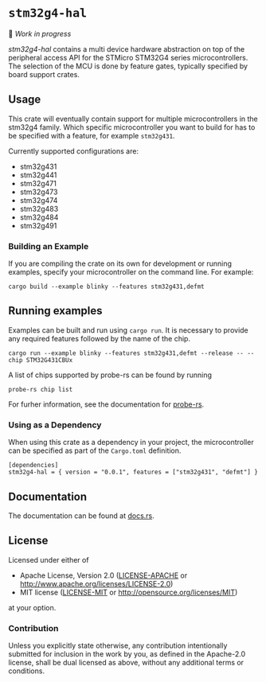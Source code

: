 # `stm32g4-hal`

🚧 *Work in progress*

_stm32g4-hal_ contains a multi device hardware abstraction on top of the
peripheral access API for the STMicro STM32G4 series microcontrollers. The
selection of the MCU is done by feature gates, typically specified by board
support crates.

## Usage

This crate will eventually contain support for multiple microcontrollers in the
stm32g4 family. Which specific microcontroller you want to build for has to be
specified with a feature, for example `stm32g431`.

Currently supported configurations are:

* stm32g431
* stm32g441
* stm32g471
* stm32g473
* stm32g474
* stm32g483
* stm32g484
* stm32g491

### Building an Example

If you are compiling the crate on its own for development or running examples,
specify your microcontroller on the command line. For example:

```
cargo build --example blinky --features stm32g431,defmt
```

## Running examples

Examples can be built and run using `cargo run`. It is necessary to provide any
required features followed by the name of the chip.

```
cargo run --example blinky --features stm32g431,defmt --release -- --chip STM32G431CBUx
```

A list of chips supported by probe-rs can be found by running

```
probe-rs chip list
```

For furher information, see the documentation for [probe-rs](https://probe.rs/).

### Using as a Dependency

When using this crate as a dependency in your project, the microcontroller can
be specified as part of the `Cargo.toml` definition.

```
[dependencies]
stm32g4-hal = { version = "0.0.1", features = ["stm32g431", "defmt"] }
```

## Documentation

The documentation can be found at [docs.rs](https://docs.rs/stm32g4-hal/).

## License

Licensed under either of

- Apache License, Version 2.0 ([LICENSE-APACHE](../LICENSE-APACHE) or
  http://www.apache.org/licenses/LICENSE-2.0)
- MIT license ([LICENSE-MIT](../LICENSE-MIT) or http://opensource.org/licenses/MIT)

at your option.

### Contribution

Unless you explicitly state otherwise, any contribution intentionally submitted
for inclusion in the work by you, as defined in the Apache-2.0 license, shall be
dual licensed as above, without any additional terms or conditions.
